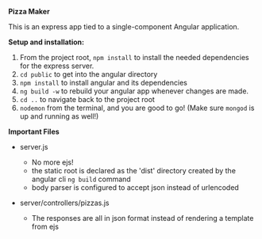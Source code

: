 **Pizza Maker**

This is an express app tied to a single-component Angular application.

**Setup and installation:**

1. From the project root, `npm install` to install the needed dependencies for the express server.
2. `cd public` to get into the angular directory
3. `npm install` to install angular and its dependencies
4. `ng build -w` to rebuild your angular app whenever changes are made.
5. `cd ..` to navigate back to the project root
6. `nodemon` from the terminal, and you are good to go! (Make sure `mongod` is up and running as well!)

**Important Files**

* server.js
	* No more ejs!
	* the static root is declared as the 'dist' directory created by the angular cli `ng build` command
	* 	body parser is configured to accept json instead of urlencoded

* server/controllers/pizzas.js
	* The responses are all in json format instead of rendering a template from ejs